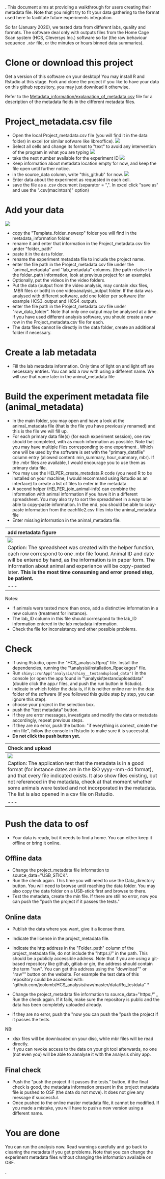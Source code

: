 .
This document aims at providing a walkthrough for users creating their metadata file. Note that you might try to fit your data gathering to the format used here to facilitate future experiments integration.

So far (January 2020), we tested data from different labs, quality and formats.  The software deal only with outputs files from the Home Cage Scan system (HCS, Cleversys Inc.) software so far (the raw behaviour sequence `.mbr` file, or the minutes or hours binned data summaries). 

#  Clone or download this project

Get a version of this software on your desktop! You may install R and Rstudio at this stage. Fork and clone the project if you like to have your data on this github repository, you may just download it otherwise.

Refer to the [Metadata_information/explanation_of_metadata.csv](explanation_of_metadata.csv) file for a description of the metadata fields in the different metadata files.

#  Project_metadata.csv file

- Open the local Project_metadata.csv file (you will find it in the data folder) in excel (or similar sofware like libreoffice).
![](figures/openPMfile.png)
- Select all cells and change its format to "text" to avoid any intervention of the program in what you are typing
![](figures/cellformat.png)
- take the next number available for the experiment ID
![](figures/exper_ID.png)
- Keep information about metadata location empty for now, and keep the file open until further notice.
- in the source_data column, write "this_github" for now.
![](figures/thisgithb.png)
- Enter data about the experiment as requested in each cell. 
- save the file as a .csv document (separator = ",". In excel click "save as" and use the ".csv(macintosh)" option)


# Add your data

![](figures/metadatafiles.png)

- copy the "Template_folder_newexp" folder you will find in the metadata_information folder.
- rename it and enter that information in the Project_metadata.csv file under "folder_path"
- paste it in the `data` folder.
- rename the experiment metadata file to include the project name.
- enter the file path in the Project_metadata.csv file under the "animal_metadata" and "lab_metadata" columns. (the path relative to the folder_path information, look at previous project for an example).
- Optionally, put the videos in the video folders.
- Put the data (output from the video analysis, may contain xlsx files, .MBR files or both) in one videoanalysis_output folder. If the data was analysed with different software, add one folder per software (for example HCS3_output and HCS4_output).  
- enter the file path in the Project_metadata.csv file under "raw_data_folder". Note that only one output may be analysed at a time. If you have used different analysis software, you should create a new row in the Project_metadata.csv file for each.
- The data files cannot lie directly in the data folder, create an additional folder if necessary.


# Create a lab metadata

- Fill the lab metadata information. Only time of light on and light off are necessary entries. You can add a row with using a different name. We will use that name later in the animal_metadata file

# Build the experiment metadata file (animal_metadata)

- In the main folder, you may open and have a look at the animal_metadata file (that is the file you have previously renamed) and this is the file we will fill up.
- For each primary data file(s) (for each experiment session), one row should be completed, with as much information as possible. Note that you may have multiple files corresponding to one experiment . Which one will be used by the software is set with the "primary_datafile" column entry (allowed content: min_summary, hour_summary, mbr). If the .mbr files are available, I would encourage you to use them as primary data file.
- You may use the HELPER_create_metadata.R code (you need R to be installed on your machine, I would recommand using Rstudio as an interface) to create a list of files to enter in the metadata. 
- A second helper (HELPER_join_animal-info) can combine the information with animal information if you have it in a different spreadsheet. You may also try to sort the spreadsheet in a way to be able to copy-paste information. In the end, you should be able to copy-paste information from the eachfile2.csv files into the animal_metadata file
- Enter missing information in the animal_metadata file.

|add metadata figure|
|:---|
| ![](figures/add_metadata_1.png) |
| Caption: The spreadsheet was created with the helper function, each row correspond to one .mbr file found. Animal ID and date will be entered by hand, as the information is in paper form. The information about animal and experience will be copy-pasted later. **This is the most time consuming and error proned step, be patient.** |
|---|



Notes:
- If animals were tested more than once, add a distinctive information in a new column (treatment for instance).
- The lab_ID column in this file should correspond to the lab_ID information entered in the lab metadata information. 
- Check the file for inconsistancy and other possible problems.



# Check


- If using Rstudio, open the "HCS_analysis.Rproj" file. Install the dependencies, running the "\analysis\Installation_Rpackages" file.
- Run `shiny::runApp('analysis/shiny__testandupload_data')` in the console (or open the app found in "\analysis\testanduploaddata" (double click the app.r files, and push the run button in Rstudio).
- indicate in which folder the data is, if it is neither online nor in the data folder of the software (if you followed this guide step by step, you can ignore this step).
- choose your project in the selection box.
- push the "test metadata" button.
- if they are error messages, investigate and modify the data or metadata accordingly, repeat previous steps.
- if they are no error, push the button: "if everything is correct, create the min file", follow the console in Rstudio to make sure it is successful.
- **Do not click the push button yet.**


|Check and upload|
|:---|
| ![](figures/checker.png) |
| Caption: The application test that the metadata is in a good format (for instance dates are in the ISO yyyy-mm-dd format), and that every file indicated exists. It also show files existing, but not referenced in the metadata, check at that moment whether some animals were tested and not incorporated in the metadata. The list is also opened in a csv file on Rstudio.  |
|---|

# Push the data to osf


- Your data is ready, but it needs to find a home. You can either keep it offline or bring it online.

## Offline data

- Change the project_metadata file information to source_data="USB_STICK".
- Run the check again. This time you will need to use the Data_directory button. You will need to browse until reaching the data folder. You may also copy the data folder on a USB-stick first and browse to there.
- Test the metadata, create the min file. If there are still no error, now you can push the "push the project if it passes the tests."

## Online data

- Publish the data where you want, give it a license there.
- Indicate the license in the project_metadata file.
- Indicate the http address in the "Folder_path" column of the project_metadata file, do not include the "https://" in the path. This should be a publicly accessible address. Note that if you are using a git-based repository like github, gitlab or gin, the address should contain the term "raw". You can get this address using the "download"" or "raw"" button on the website. For example the test data of this repository could be accessed with: "github.com/jcolomb/HCS_analysis/raw/master/data/Ro_testdata"
*[](figures/raw_button)

- Change the project_metadata file information to source_data="https:/"
_ Run the check again. If it fails, make sure the repository is public and the data has been completely uploaded already.
- if they are no error, push the "now you can push the "push the project if it passes the tests.

NB: 
- xlsx files will be downloaded on your disc, while mbr files will be read directly.
- If you can revoke access to the data on your git tool afterwards, no one (not even you) will be able to aanalyse it with the analysis shiny app.

## Final check

- Push the "push the project if it passes the tests." button, if the final check is good, the metadata information present in the project metadata file is pushed to OSF (the data do not move). It does not give any message if successful.
- Once pushed to the online master metadata file, it cannot be modified. If you made a mistake, you will have to push a new version using a different name.



# You are done

You can run the analysis now. Read warnings carefully and go back to cleaning the metadata if you get problems. Note that you can change the experiment metadata files without changing the information available on OSF.


.
